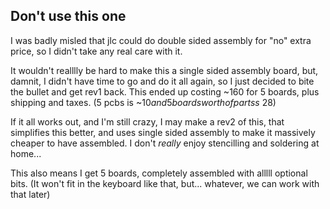 ## Don't use this one
I was badly misled that jlc could do double sided assembly for "no" extra price, so I didn't take any real care with it.

It wouldn't realllly be hard to make this a single sided assembly board, but, damnit, I didn't have time to go and do it all again,
so I just decided to bite the bullet and get rev1 back.  This ended up costing ~160 for 5 boards, plus shipping and taxes. (5 pcbs is ~$10 and 5 boards worth of parts s ~$28)

If it all works out, and I'm still crazy, I may make a rev2 of this, that simplifies this better, and uses single sided assembly to make it massively cheaper to have assembled.  I don't _really_ enjoy stencilling and soldering at home...

This also means I get 5 boards, completely assembled with alllll optional bits.  (It won't fit in the keyboard like that, but... whatever, we can work with that later)
